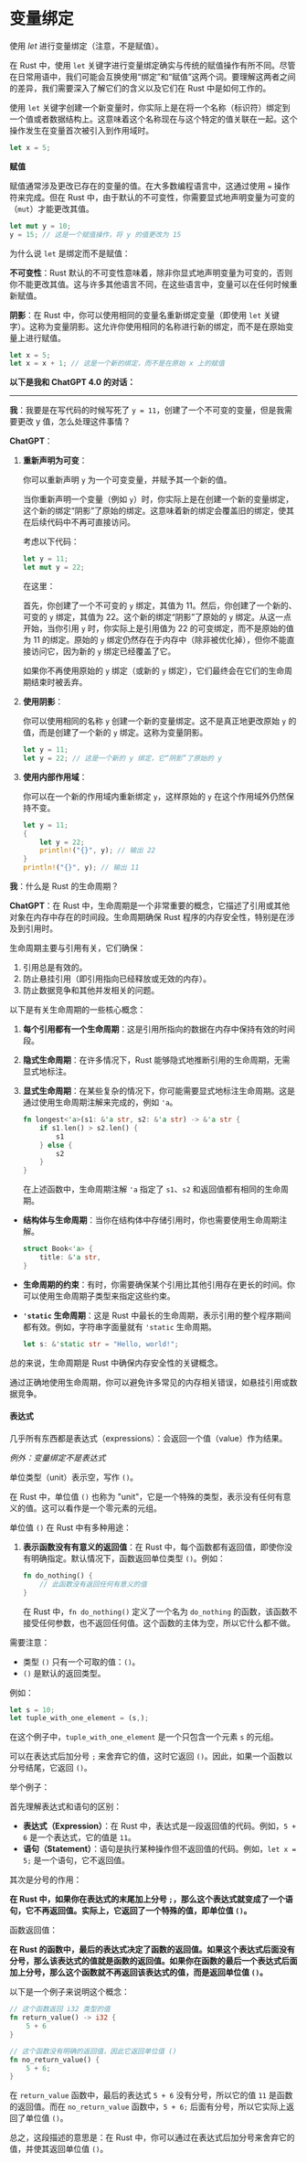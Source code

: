 

# 变量绑定

使用 *let* 进行变量绑定（注意，不是赋值）。

在 Rust 中，使用 `let` 关键字进行变量绑定确实与传统的赋值操作有所不同。尽管在日常用语中，我们可能会互换使用“绑定”和“赋值”这两个词。要理解这两者之间的差异，我们需要深入了解它们的含义以及它们在 Rust 中是如何工作的。

使用 `let` 关键字创建一个新变量时，你实际上是在将一个名称（标识符）绑定到一个值或者数据结构上。这意味着这个名称现在与这个特定的值关联在一起。这个操作发生在变量首次被引入到作用域时。

```rust
let x = 5;
```

**赋值**

赋值通常涉及更改已存在的变量的值。在大多数编程语言中，这通过使用 `=` 操作符来完成。但在 Rust 中，由于默认的不可变性，你需要显式地声明变量为可变的（`mut`）才能更改其值。

```rust
let mut y = 10;
y = 15; // 这是一个赋值操作，将 y 的值更改为 15
```

为什么说 `let` 是绑定而不是赋值：

**不可变性**：Rust 默认的不可变性意味着，除非你显式地声明变量为可变的，否则你不能更改其值。这与许多其他语言不同，在这些语言中，变量可以在任何时候重新赋值。

**阴影**：在 Rust 中，你可以使用相同的变量名重新绑定变量（即使用 `let` 关键字）。这称为变量阴影。这允许你使用相同的名称进行新的绑定，而不是在原始变量上进行赋值。

```rust
let x = 5;
let x = x + 1; // 这是一个新的绑定，而不是在原始 x 上的赋值
```

**以下是我和 ChatGPT 4.0 的对话：**

---

**我**：我要是在写代码的时候写死了 `y = 11`，创建了一个不可变的变量，但是我需要更改 y 值，怎么处理这件事情？

**ChatGPT**：

1. **重新声明为可变**：

   你可以重新声明 `y` 为一个可变变量，并赋予其一个新的值。

   当你重新声明一个变量（例如 `y`）时，你实际上是在创建一个新的变量绑定，这个新的绑定“阴影”了原始的绑定。这意味着新的绑定会覆盖旧的绑定，使其在后续代码中不再可直接访问。

   考虑以下代码：

   ```rust
   let y = 11;
   let mut y = 22;
   ```

   在这里：

   首先，你创建了一个不可变的 `y` 绑定，其值为 11。然后，你创建了一个新的、可变的 `y` 绑定，其值为 22。这个新的绑定“阴影”了原始的 `y` 绑定。从这一点开始，当你引用 `y` 时，你实际上是引用值为 22 的可变绑定，而不是原始的值为 11 的绑定。原始的 `y` 绑定仍然存在于内存中（除非被优化掉），但你不能直接访问它，因为新的 `y` 绑定已经覆盖了它。

   如果你不再使用原始的 `y` 绑定（或新的 `y` 绑定），它们最终会在它们的生命周期结束时被丢弃。

2. **使用阴影**：

   你可以使用相同的名称 `y` 创建一个新的变量绑定。这不是真正地更改原始 `y` 的值，而是创建了一个新的 `y` 绑定。这称为变量阴影。

   ```rust
   let y = 11;
   let y = 22; // 这是一个新的 y 绑定，它“阴影”了原始的 y
   ```

3. **使用内部作用域**：

   你可以在一个新的作用域内重新绑定 `y`，这样原始的 `y` 在这个作用域外仍然保持不变。

   ```rust
   let y = 11;
   {
       let y = 22;
       println!("{}", y); // 输出 22
   }
   println!("{}", y); // 输出 11
   ```

**我**：什么是 Rust 的生命周期？

**ChatGPT**：在 Rust 中，生命周期是一个非常重要的概念，它描述了引用或其他对象在内存中存在的时间段。生命周期确保 Rust 程序的内存安全性，特别是在涉及到引用时。

生命周期主要与引用有关，它们确保：

1. 引用总是有效的。
2. 防止悬挂引用（即引用指向已经释放或无效的内存）。
3. 防止数据竞争和其他并发相关的问题。

以下是有关生命周期的一些核心概念：

1. **每个引用都有一个生命周期**：这是引用所指向的数据在内存中保持有效的时间段。
2. **隐式生命周期**：在许多情况下，Rust 能够隐式地推断引用的生命周期，无需显式地标注。
3. **显式生命周期**：在某些复杂的情况下，你可能需要显式地标注生命周期。这是通过使用生命周期注解来完成的，例如 `'a`。

   ```rust
   fn longest<'a>(s1: &'a str, s2: &'a str) -> &'a str {
       if s1.len() > s2.len() {
           s1
       } else {
           s2
       }
   }
   ```

   在上述函数中，生命周期注解 `'a` 指定了 `s1`、`s2` 和返回值都有相同的生命周期。

- **结构体与生命周期**：当你在结构体中存储引用时，你也需要使用生命周期注解。

  ```rust
  struct Book<'a> {
      title: &'a str,
  }
  ```

- **生命周期的约束**：有时，你需要确保某个引用比其他引用存在更长的时间。你可以使用生命周期子类型来指定这些约束。
- **`'static` 生命周期**：这是 Rust 中最长的生命周期，表示引用的整个程序期间都有效。例如，字符串字面量就有 `'static` 生命周期。

  ```rust
  let s: &'static str = "Hello, world!";
  ```

总的来说，生命周期是 Rust 中确保内存安全性的关键概念。

通过正确地使用生命周期，你可以避免许多常见的内存相关错误，如悬挂引用或数据竞争。

#### 表达式

几乎所有东西都是表达式（expressions）：会返回一个值（value）作为结果。

*例外：变量绑定不是表达式*

单位类型（unit）表示空，写作 `()`。

在 Rust 中，单位值 `()` 也称为 "unit"，它是一个特殊的类型，表示没有任何有意义的值。这可以看作是一个零元素的元组。

单位值 `()` 在 Rust 中有多种用途：

1. **表示函数没有有意义的返回值**：在 Rust 中，每个函数都有返回值，即使你没有明确指定。默认情况下，函数返回单位类型 `()`。例如：

   ```rust
   fn do_nothing() {
       // 此函数没有返回任何有意义的值
   }
   ```

   在 Rust 中，`fn do_nothing()` 定义了一个名为 `do_nothing` 的函数，该函数不接受任何参数，也不返回任何值。这个函数的主体为空，所以它什么都不做。

需要注意：

- 类型 `()` 只有一个可取的值：`()`。
- `()` 是默认的返回类型。

例如：

```rust
let s = 10;
let tuple_with_one_element = (s,);
```

在这个例子中，`tuple_with_one_element` 是一个只包含一个元素 `s` 的元组。

可以在表达式后加分号 `;` 来舍弃它的值，这时它返回 `()`。因此，如果一个函数以分号结尾，它返回 `()`。

举个例子：

首先理解表达式和语句的区别：

- **表达式（Expression）**：在 Rust 中，表达式是一段返回值的代码。例如，`5 + 6` 是一个表达式，它的值是 `11`。
- **语句（Statement）**：语句是执行某种操作但不返回值的代码。例如，`let x = 5;` 是一个语句，它不返回值。

其次是分号的作用：

**在 Rust 中，如果你在表达式的末尾加上分号 `;`，那么这个表达式就变成了一个语句，它不再返回值。实际上，它返回了一个特殊的值，即单位值 `()`。**

函数返回值：

**在 Rust 的函数中，最后的表达式决定了函数的返回值。如果这个表达式后面没有分号，那么该表达式的值就是函数的返回值。如果你在函数的最后一个表达式后面加上分号，那么这个函数就不再返回该表达式的值，而是返回单位值 `()`。**

以下是一个例子来说明这个概念：

```rust
// 这个函数返回 i32 类型的值
fn return_value() -> i32 {
    5 + 6
}

// 这个函数没有明确的返回值，因此它返回单位值 ()
fn no_return_value() {
    5 + 6;
}
```

在 `return_value` 函数中，最后的表达式 `5 + 6` 没有分号，所以它的值 `11` 是函数的返回值。而在 `no_return_value` 函数中，`5 + 6;` 后面有分号，所以它实际上返回了单位值 `()`。

总之，这段描述的意思是：在 Rust 中，你可以通过在表达式后加分号来舍弃它的值，并使其返回单位值 `()`。

